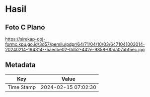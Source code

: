 # Hasil

## Foto C Plano

https://sirekap-obj-formc.kpu.go.id/3d57/pemilu/pdpr/64/71/04/10/03/6471041003014-20240214-194314--5aecbe02-0d52-442e-9858-00da07abf5ec.jpg


## Metadata

| Key        | Value               |
| ---------- | ------------------- |
| Time Stamp | 2024-02-15 07:02:30 |




